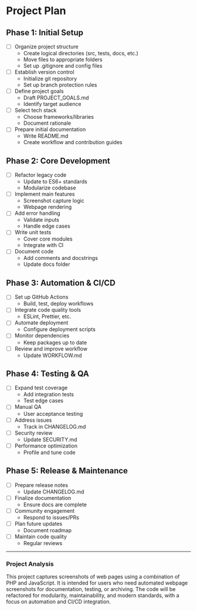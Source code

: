 # Project Plan

## Phase 1: Initial Setup
- [ ] Organize project structure
  - Create logical directories (src, tests, docs, etc.)
  - Move files to appropriate folders
  - Set up .gitignore and config files
- [ ] Establish version control
  - Initialize git repository
  - Set up branch protection rules
- [ ] Define project goals
  - Draft PROJECT_GOALS.md
  - Identify target audience
- [ ] Select tech stack
  - Choose frameworks/libraries
  - Document rationale
- [ ] Prepare initial documentation
  - Write README.md
  - Create workflow and contribution guides

## Phase 2: Core Development
- [ ] Refactor legacy code
  - Update to ES6+ standards
  - Modularize codebase
- [ ] Implement main features
  - Screenshot capture logic
  - Webpage rendering
- [ ] Add error handling
  - Validate inputs
  - Handle edge cases
- [ ] Write unit tests
  - Cover core modules
  - Integrate with CI
- [ ] Document code
  - Add comments and docstrings
  - Update docs folder

## Phase 3: Automation & CI/CD
- [ ] Set up GitHub Actions
  - Build, test, deploy workflows
- [ ] Integrate code quality tools
  - ESLint, Prettier, etc.
- [ ] Automate deployment
  - Configure deployment scripts
- [ ] Monitor dependencies
  - Keep packages up to date
- [ ] Review and improve workflow
  - Update WORKFLOW.md

## Phase 4: Testing & QA
- [ ] Expand test coverage
  - Add integration tests
  - Test edge cases
- [ ] Manual QA
  - User acceptance testing
- [ ] Address issues
  - Track in CHANGELOG.md
- [ ] Security review
  - Update SECURITY.md
- [ ] Performance optimization
  - Profile and tune code

## Phase 5: Release & Maintenance
- [ ] Prepare release notes
  - Update CHANGELOG.md
- [ ] Finalize documentation
  - Ensure docs are complete
- [ ] Community engagement
  - Respond to issues/PRs
- [ ] Plan future updates
  - Document roadmap
- [ ] Maintain code quality
  - Regular reviews

---

### Project Analysis
This project captures screenshots of web pages using a combination of PHP and JavaScript. It is intended for users who need automated webpage screenshots for documentation, testing, or archiving. The code will be refactored for modularity, maintainability, and modern standards, with a focus on automation and CI/CD integration.
